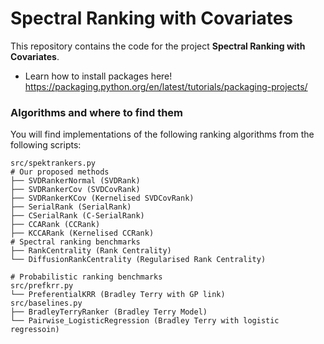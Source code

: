 # Spectral Ranking with Covariates

This repository contains the code for the project **Spectral Ranking with Covariates**.

- Learn how to install packages here!
https://packaging.python.org/en/latest/tutorials/packaging-projects/

### Algorithms and where to find them

You will find implementations of the following ranking algorithms from the following scripts:

```
src/spektrankers.py
# Our proposed methods
├── SVDRankerNormal (SVDRank)
├── SVDRankerCov (SVDCovRank)
├── SVDRankerKCov (Kernelised SVDCovRank)
├── SerialRank (SerialRank)
├── CSerialRank (C-SerialRank)
├── CCARank (CCRank)
├── KCCARank (Kernelised CCRank)
# Spectral ranking benchmarks
├── RankCentrality (Rank Centrality) 
└── DiffusionRankCentrality (Regularised Rank Centrality)

# Probabilistic ranking benchmarks
src/prefkrr.py
└── PreferentialKRR (Bradley Terry with GP link)
src/baselines.py
├── BradleyTerryRanker (Bradley Terry Model)
└── Pairwise_LogisticRegression (Bradley Terry with logistic regressoin)

```
